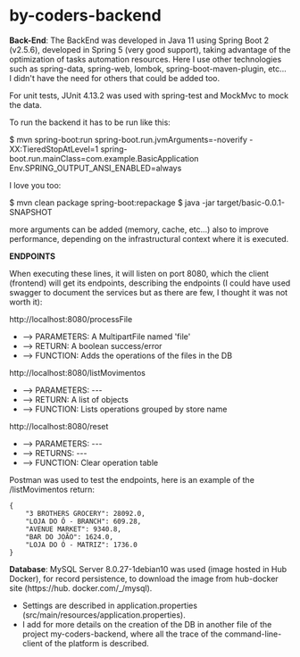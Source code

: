 # by-coders-backend

**Back-End**: The BackEnd was developed in Java 11 using Spring Boot 2 (v2.5.6), developed in Spring 5 (very good support), taking advantage of the optimization of tasks automation resources.
Here I use other technologies such as spring-data, spring-web, lombok, spring-boot-maven-plugin, etc... I didn't have the need for others that could be added too.

For unit tests, JUnit 4.13.2 was used with spring-test and MockMvc to mock the data.

To run the backend it has to be run like this:

$ mvn spring-boot:run spring-boot.run.jvmArguments=-noverify -XX:TieredStopAtLevel=1 spring-boot.run.mainClass=com.example.BasicApplication Env.SPRING_OUTPUT_ANSI_ENABLED=always

I love you too:

$ mvn clean package spring-boot:repackage
$ java -jar target/basic-0.0.1-SNAPSHOT

more arguments can be added (memory, cache, etc...) also to improve performance, depending on the infrastructural context where it is executed.

**ENDPOINTS**

When executing these lines, it will listen on port 8080, which the client (frontend) will get its endpoints, describing the endpoints (I could have used swagger to document the services but as there are few, I thought it was not worth it):

http://localhost:8080/processFile

* --> PARAMETERS: A MultipartFile named 'file'
* --> RETURN: A boolean success/error
* --> FUNCTION: Adds the operations of the files in the DB

http://localhost:8080/listMovimentos

* --> PARAMETERS: ---
* --> RETURN: A list of objects
* --> FUNCTION: Lists operations grouped by store name

http://localhost:8080/reset

* --> PARAMETERS: ---
* --> RETURNS: ---
* --> FUNCTION: Clear operation table

Postman was used to test the endpoints, here is an example of the /listMovimentos return:
```
{
    "3 BROTHERS GROCERY": 28092.0,
    "LOJA DO Ó - BRANCH": 609.28,
    "AVENUE MARKET": 9340.8,
    "BAR DO JOÃO": 1624.0,
    "LOJA DO Ó - MATRIZ": 1736.0
}
```

**Database**: MySQL Server 8.0.27-1debian10 was used (image hosted in Hub Docker), for record persistence, to download the image from hub-docker site (https://hub. docker.com/_/mysql).

* Settings are described in application.properties (src/main/resources/application.properties).
* I add for more details on the creation of the DB in another file of the project my-coders-backend, where all the trace of the command-line-client of the platform is described.

